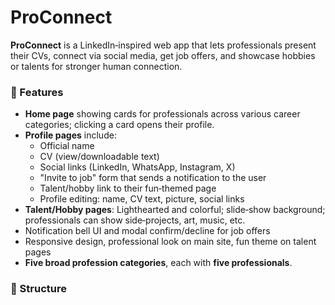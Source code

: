 # ProConnect

**ProConnect** is a LinkedIn‑inspired web app that lets professionals present their CVs, connect via social media, get job offers, and showcase hobbies or talents for stronger human connection.

### 💼 Features

- **Home page** showing cards for professionals across various career categories; clicking a card opens their profile.
- **Profile pages** include:
  - Official name
  - CV (view/downloadable text)
  - Social links (LinkedIn, WhatsApp, Instagram, X)
  - "Invite to job" form that sends a notification to the user
  - Talent/hobby link to their fun‑themed page
  - Profile editing: name, CV text, picture, social links
- **Talent/Hobby pages**: Lighthearted and colorful; slide‑show background; professionals can show side‑projects, art, music, etc.
- Notification bell UI and modal confirm/decline for job offers
- Responsive design, professional look on main site, fun theme on talent pages
- **Five broad profession categories**, each with **five professionals**.

### 📂 Structure



